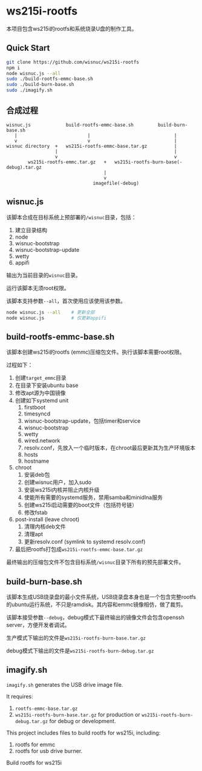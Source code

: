 # ws215i-rootfs
本项目包含ws215i的rootfs和系统烧录U盘的制作工具。



## Quick Start

```bash
git clone https://github.com/wisnuc/ws215i-rootfs
npm i
node wisnuc.js --all
sudo ./build-rootfs-emmc-base.sh
sudo ./build-burn-base.sh
sudo ./imagify.sh
```





## 合成过程

```
wisnuc.js             build-rootfs-emmc-base.sh         build-burn-base.sh
   |                          |                               |
   v                          v                               |
wisnuc directory  +   ws215i-rootfs-emmc-base.tar.gz          |
                  |                                           |
                  v                                           v
        ws215i-rootfs-emmc.tar.gz   +   ws215i-rootfs-burn-base(-debug).tar.gz
                                    |
                                    v
                                imagefile(-debug)
```



## wisnuc.js

该脚本合成在目标系统上预部署的`/wisnuc`目录，包括：

1. 建立目录结构
2. node
3. wisnuc-bootstrap
4. wisnuc-bootstrap-update
5. wetty
6. appifi

输出为当前目录的`wisnuc`目录。

运行该脚本无须root权限。

该脚本支持参数`--all`，首次使用应该使用该参数。

```bash
node wisnuc.js --all	# 更新全部
node wisnuc.js			# 仅更新appifi
```



## build-rootfs-emmc-base.sh

该脚本创建ws215i的rootfs (emmc)压缩包文件。执行该脚本需要root权限。

过程如下：

1. 创建`target_emmc`目录
2. 在目录下安装ubuntu base
3. 修改apt源为中国镜像
4. 创建如下systemd unit
   1. firstboot
   2. timesyncd
   3. wisnuc-bootstrap-update，包括timer和service
   4. wisnuc-bootstrap
   5. wetty
   6. wired.network
   7. resolv.conf，先放入一个临时版本，在chroot最后更新其为生产环境版本
   8. hosts
   9. hostname
5. chroot
   1. 安装deb包
   2. 创建wisnuc用户，加入sudo
   3. 安装ws215i内核并阻止内核升级
   4. 使能所有需要的systemd服务，禁用samba和minidlna服务
   5. 创建ws215i启动需要的boot文件（包括符号链）
   6. 修改fstab
6. post-install (leave chroot)
   1. 清理内核deb文件
   2. 清理apt
   3. 更新resolv.conf (symlink to systemd resolv.conf)
7. 最后把rootfs打包成`ws215i-rootfs-emmc-base.tar.gz`

最终输出的压缩包文件不包含目标系统`/wisnuc`目录下所有的预先部署文件。



## build-burn-base.sh

该脚本生成USB烧录盘的最小文件系统，USB烧录盘本身也是一个包含完整rootfs的ubuntu运行系统，不只是ramdisk。其内容和emmc镜像相仿，做了裁剪。



该脚本接受参数`--debug`，debug模式下最终输出的镜像文件会包含openssh server，方便开发者调试。

生产模式下输出的文件是`ws215i-rootfs-burn-base.tar.gz`

debug模式下输出的文件是`ws215i-rootfs-burn-debug.tar.gz`



## imagify.sh

`imagify.sh` generates the USB drive image file.



It requires:

1. `rootfs-emmc-base.tar.gz`
2. `ws215i-rootfs-burn-base.tar.gz` for production or `ws215i-rootfs-burn-debug.tar.gz` for debug or development.











This project includes files to build rootfs for ws215i, including:

1. rootfs for emmc
2. rootfs for usb drive burner.







Build rootfs for ws215i